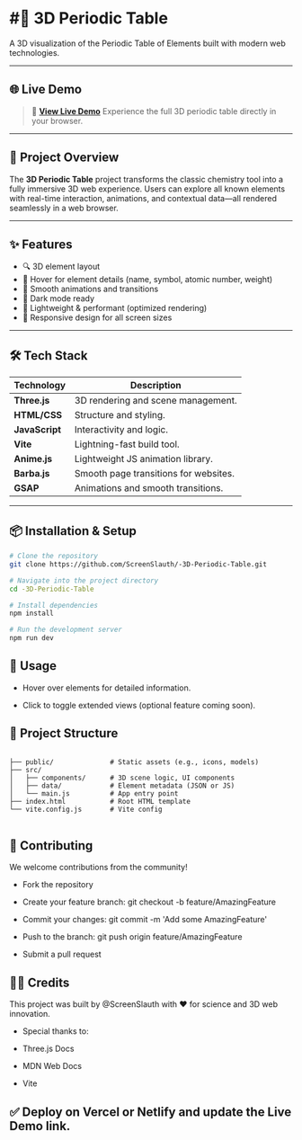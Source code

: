 
# #🧪 3D Periodic Table

A 3D visualization of the Periodic Table of Elements built with modern web technologies.

---

## 🌐 Live Demo

> 🔗 **[View Live Demo](https://interactive-3d-periodic-table.netlify.app/)**
Experience the full 3D periodic table directly in your browser.

---

## 🚀 Project Overview

The **3D Periodic Table** project transforms the classic chemistry tool into a fully immersive 3D web experience. Users can explore all known elements with real-time interaction, animations, and contextual data—all rendered seamlessly in a web browser.

---

## ✨ Features

- 🔍 3D element layout
- 🧬 Hover for element details (name, symbol, atomic number, weight)
- 🔄 Smooth animations and transitions
- 🌙 Dark mode ready
- 🔋 Lightweight & performant (optimized rendering)
- 📱 Responsive design for all screen sizes

---

## 🛠 Tech Stack

| Technology    | Description                           |
|---------------|---------------------------------------|
| **Three.js**  | 3D rendering and scene management.    |
| **HTML/CSS**  | Structure and styling.                |
| **JavaScript**| Interactivity and logic.              |
| **Vite**      | Lightning-fast build tool.            |
| **Anime.js**  | Lightweight JS animation library.     |
| **Barba.js**  | Smooth page transitions for websites. |
| **GSAP**      | Animations and smooth transitions.    |

---

## 📦 Installation & Setup

```bash
# Clone the repository
git clone https://github.com/ScreenSlauth/-3D-Periodic-Table.git

# Navigate into the project directory
cd -3D-Periodic-Table

# Install dependencies
npm install

# Run the development server
npm run dev
```
## 🧪 Usage

- Hover over elements for detailed information.

- Click to toggle extended views (optional feature coming soon).

## 📁 Project Structure

<pre>
<code>
├── public/              # Static assets (e.g., icons, models)
├── src/
│   ├── components/      # 3D scene logic, UI components
│   ├── data/            # Element metadata (JSON or JS)
│   └── main.js          # App entry point
├── index.html           # Root HTML template
└── vite.config.js       # Vite config
</code>
</pre>

## 👥 Contributing
We welcome contributions from the community!

- Fork the repository

- Create your feature branch: git checkout -b feature/AmazingFeature

- Commit your changes: git commit -m 'Add some AmazingFeature'

- Push to the branch: git push origin feature/AmazingFeature

- Submit a pull request

## 🧑‍🎨 Credits
This project was built by @ScreenSlauth with ❤️ for science and 3D web innovation.

- Special thanks to:

- Three.js Docs

- MDN Web Docs

- Vite

## ✅ Deploy on Vercel or Netlify and update the Live Demo link.

